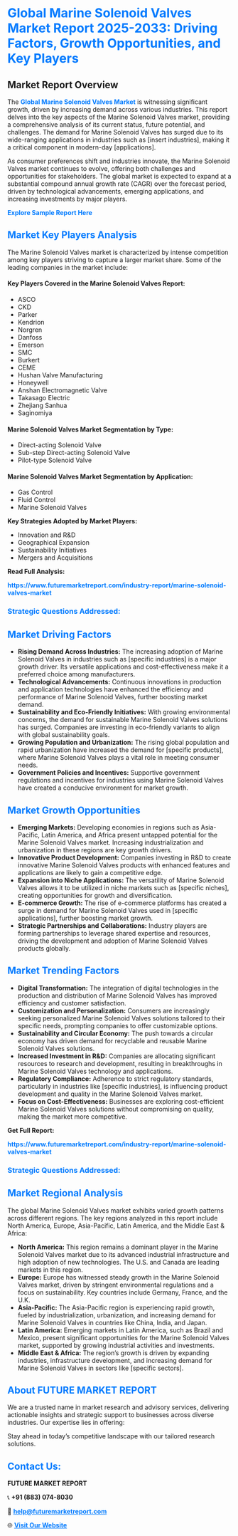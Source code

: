 <h1 style="color: #007BFF;">Global Marine Solenoid Valves Market Report 2025-2033: Driving Factors, Growth Opportunities, and Key Players</h1>

<section id="overview">
<h2>Market Report Overview</h2>
<p>The <a href="https://www.futuremarketreport.com/industry-report/marine-solenoid-valves-market" style="color: #007BFF; text-decoration: none;"><strong>Global Marine Solenoid Valves Market</strong></a> is witnessing significant growth, driven by increasing demand across various industries. This report delves into the key aspects of the Marine Solenoid Valves market, providing a comprehensive analysis of its current status, future potential, and challenges. The demand for Marine Solenoid Valves has surged due to its wide-ranging applications in industries such as [insert industries], making it a critical component in modern-day [applications].</p>
<p>As consumer preferences shift and industries innovate, the Marine Solenoid Valves market continues to evolve, offering both challenges and opportunities for stakeholders. The global market is expected to expand at a substantial compound annual growth rate (CAGR) over the forecast period, driven by technological advancements, emerging applications, and increasing investments by major players.</p>
</section>

<section id="overview">
<p><a href="https://www.futuremarketreport.com/request-sample/reportId=116369" style="color: #007BFF; text-decoration: none;"><strong>Explore Sample Report Here</strong></a></p>
</section>

<section id="key-players">
<h2 style="color: #007BFF;">Market Key Players Analysis</h2>
<p>The Marine Solenoid Valves market is characterized by intense competition among key players striving to capture a larger market share. Some of the leading companies in the market include:</p>
<h4>Key Players Covered in the Marine Solenoid Valves Report:</h4>
<ul><li>ASCO</li><li>CKD</li><li>Parker</li><li>Kendrion</li><li>Norgren</li><li>Danfoss</li><li>Emerson</li><li>SMC</li><li>Burkert</li><li>CEME</li><li>Hushan Valve Manufacturing</li><li>Honeywell</li><li>Anshan Electromagnetic Valve</li><li>Takasago Electric</li><li>Zhejiang Sanhua</li><li>Saginomiya</li></ul>
<h4>Marine Solenoid Valves Market Segmentation by Type:</h4>
<ul><li>Direct-acting Solenoid Valve</li><li>Sub-step Direct-acting Solenoid Valve</li><li>Pilot-type Solenoid Valve</li></ul>

<h4>Marine Solenoid Valves Market Segmentation by Application:</h4>
<ul><li>Gas Control</li><li>Fluid Control</li><li>Marine Solenoid Valves</li></ul>
<p><strong>Key Strategies Adopted by Market Players:</strong></p>
<ul>
<li>Innovation and R&D</li>
<li>Geographical Expansion</li>
<li>Sustainability Initiatives</li>
<li>Mergers and Acquisitions</li>
</ul>
</section>

<section>
<p><strong>Read Full Analysis: </strong></p><a href="https://www.futuremarketreport.com/industry-report/marine-solenoid-valves-market" style="color: #007BFF; text-decoration: none;"><strong>https://www.futuremarketreport.com/industry-report/marine-solenoid-valves-market</strong></a>
<h3 style="color: #007BFF;">Strategic Questions Addressed:</h3>
</section>

<section id="driving-factors">
<h2 style="color: #007BFF;">Market Driving Factors</h2>
<ul>
<li><strong>Rising Demand Across Industries:</strong> The increasing adoption of Marine Solenoid Valves in industries such as [specific industries] is a major growth driver. Its versatile applications and cost-effectiveness make it a preferred choice among manufacturers.</li>
<li><strong>Technological Advancements:</strong> Continuous innovations in production and application technologies have enhanced the efficiency and performance of Marine Solenoid Valves, further boosting market demand.</li>
<li><strong>Sustainability and Eco-Friendly Initiatives:</strong> With growing environmental concerns, the demand for sustainable Marine Solenoid Valves solutions has surged. Companies are investing in eco-friendly variants to align with global sustainability goals.</li>
<li><strong>Growing Population and Urbanization:</strong> The rising global population and rapid urbanization have increased the demand for [specific products], where Marine Solenoid Valves plays a vital role in meeting consumer needs.</li>
<li><strong>Government Policies and Incentives:</strong> Supportive government regulations and incentives for industries using Marine Solenoid Valves have created a conducive environment for market growth.</li>
</ul>
</section>

<section id="growth-opportunities">
<h2 style="color: #007BFF;">Market Growth Opportunities</h2>
<ul>
<li><strong>Emerging Markets:</strong> Developing economies in regions such as Asia-Pacific, Latin America, and Africa present untapped potential for the Marine Solenoid Valves market. Increasing industrialization and urbanization in these regions are key growth drivers.</li>
<li><strong>Innovative Product Development:</strong> Companies investing in R&D to create innovative Marine Solenoid Valves products with enhanced features and applications are likely to gain a competitive edge.</li>
<li><strong>Expansion into Niche Applications:</strong> The versatility of Marine Solenoid Valves allows it to be utilized in niche markets such as [specific niches], creating opportunities for growth and diversification.</li>
<li><strong>E-commerce Growth:</strong> The rise of e-commerce platforms has created a surge in demand for Marine Solenoid Valves used in [specific applications], further boosting market growth.</li>
<li><strong>Strategic Partnerships and Collaborations:</strong> Industry players are forming partnerships to leverage shared expertise and resources, driving the development and adoption of Marine Solenoid Valves products globally.</li>
</ul>
</section>

<section id="trending-factors">
<h2 style="color: #007BFF;">Market Trending Factors</h2>
<ul>
<li><strong>Digital Transformation:</strong> The integration of digital technologies in the production and distribution of Marine Solenoid Valves has improved efficiency and customer satisfaction.</li>
<li><strong>Customization and Personalization:</strong> Consumers are increasingly seeking personalized Marine Solenoid Valves solutions tailored to their specific needs, prompting companies to offer customizable options.</li>
<li><strong>Sustainability and Circular Economy:</strong> The push towards a circular economy has driven demand for recyclable and reusable Marine Solenoid Valves solutions.</li>
<li><strong>Increased Investment in R&D:</strong> Companies are allocating significant resources to research and development, resulting in breakthroughs in Marine Solenoid Valves technology and applications.</li>
<li><strong>Regulatory Compliance:</strong> Adherence to strict regulatory standards, particularly in industries like [specific industries], is influencing product development and quality in the Marine Solenoid Valves market.</li>
<li><strong>Focus on Cost-Effectiveness:</strong> Businesses are exploring cost-efficient Marine Solenoid Valves solutions without compromising on quality, making the market more competitive.</li>
</ul>
</section>

<section>
<p><strong>Get Full Report: </strong></p><a href="https://www.futuremarketreport.com/industry-report/marine-solenoid-valves-market" style="color: #007BFF; text-decoration: none;"><strong>https://www.futuremarketreport.com/industry-report/marine-solenoid-valves-market</strong></a>
<h3 style="color: #007BFF;">Strategic Questions Addressed:</h3>
</section>


<section id="regional-analysis">
<h2 style="color: #007BFF;">Market Regional Analysis</h2>
<p>The global Marine Solenoid Valves market exhibits varied growth patterns across different regions. The key regions analyzed in this report include North America, Europe, Asia-Pacific, Latin America, and the Middle East & Africa:</p>
<ul>
<li><strong>North America:</strong> This region remains a dominant player in the Marine Solenoid Valves market due to its advanced industrial infrastructure and high adoption of new technologies. The U.S. and Canada are leading markets in this region.</li>
<li><strong>Europe:</strong> Europe has witnessed steady growth in the Marine Solenoid Valves market, driven by stringent environmental regulations and a focus on sustainability. Key countries include Germany, France, and the U.K.</li>
<li><strong>Asia-Pacific:</strong> The Asia-Pacific region is experiencing rapid growth, fueled by industrialization, urbanization, and increasing demand for Marine Solenoid Valves in countries like China, India, and Japan.</li>
<li><strong>Latin America:</strong> Emerging markets in Latin America, such as Brazil and Mexico, present significant opportunities for the Marine Solenoid Valves market, supported by growing industrial activities and investments.</li>
<li><strong>Middle East & Africa:</strong> The region’s growth is driven by expanding industries, infrastructure development, and increasing demand for Marine Solenoid Valves in sectors like [specific sectors].</li>
</ul>
</section>

<footer>
<h2 style="color: #007BFF;">About FUTURE MARKET REPORT</h2>
<p>We are a trusted name in market research and advisory services, delivering actionable insights and strategic support to businesses across diverse industries. Our expertise lies in offering:</p>

<p>Stay ahead in today’s competitive landscape with our tailored research solutions.</p>

<h2 style="color: #007BFF;">Contact Us:</h2>
<p><strong>FUTURE MARKET REPORT</strong></p>
<p>📞 <strong>+91 (883) 074-8030</strong></p>
<p>📧 <strong><a href="mailto:help@futuremarketreport.com" style="color: #007BFF;">help@futuremarketreport.com</a></strong></p>
<p>🌐 <strong><a href="https://www.futuremarketreport.com/" style="color: #007BFF;">Visit Our Website</a></strong></p>
</footer>